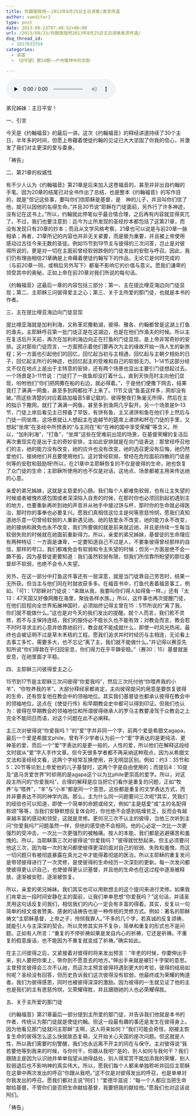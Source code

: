 ```yaml
---
title: 你跟随我吧——2013年8月25日主日讲章/袁灵传道
author: sweditor3
type: post
date: 2013-08-23T07:40:52+00:00
url: /2013/08/23/你跟随我吧2013年8月25日主日讲章袁灵传道/
dsq_thread_id:
  - 1817633754
categories:
  - 讲道
  - 《@守望》第54期——户外敬拜中的忍耐

---
```

<div id="c-8974" class="grandmp3">
  <audio src="https://t5.shwchurch.org/wp-content/uploads/2013/08/20130823153146288.mp3" controls false preload="none" autobuffer="false"></audio>
</div>

弟兄姊妹：主日平安！

一、引言

今天是《约翰福音》的最后一讲。这次《约翰福音》的释经讲道持续了30个主日，半年多的时间，但愿上帝藉着使徒约翰的见证已大大坚固了你我的信心，并激发了我们对主更深的爱与委身。
  
「祷告」

二、第21章的权威性

有不少人认为《约翰福音》第21章是后来加入这卷福音的，甚至并非出自约翰的手笔。因为20章的结尾已对全书作出了总结，也是整本《约翰福音》的写作目的，就是“但记这些事，要叫你们信耶稣是基督，是 神的儿子，并且叫你们信了他，就可以因他的名得生命。”并且30节说“耶稣在门徒面前，另外行了许多神迹，没有记在这书上。”所以，约翰就此停笔似乎最合情合理，之后再有内容就显得突兀了。不过，我们也要注意到：迄今为止所发现的圣经抄本都包括了这第21章，而没有发现只有20章的抄本；而且从文学风格考察，21章也可以说是与前20章一脉相承；再者，21章所记的内容也并非无关紧要，而是极为重要，并且被上帝使用感动过古往今来无数的圣徒。例如15节到19节主与彼得的三次问答，岂止是对彼得所说的，更是对一切在主面前曾经软弱跌倒的门徒发出的安慰与呼召。因此，我们仍有理由相信21章确是上帝藉着使徒约翰写下的作品，无论它是何时完成的（与前20章一同，或稍后另外写下）都毫不影响它的价值与意义。愿我们谦卑的领受其中的奥秘，正如上帝在前20章对我们所说的每句话。

《约翰福音》这最后一章的内容包括三部分：第一、主在提比哩亚海边向门徒显现；第二、主耶稣三问彼得爱主之心；第三、关于主所爱的那门徒，也就是本书的作者。

三、主在提比哩亚海边向门徒显现
  
提比哩亚海就是加利利海，又称革尼撒勒湖，彼得、雅各、约翰都曾是这湖上打鱼的渔夫。主耶稣呼召第一批门徒正是在这湖边，也是在他们作渔夫的时候。所以主在复活后升天前，再次在加利利海边向正在打鱼的门徒显现，是上帝非常奇妙的安排。这对那些门徒而言，一方面预示着他们要再次为主的缘故开始一场人生的新旅程；另一方面也引起他们的回忆，回忆起当初与主相遇，回忆起与主朝夕相处的日子，回忆起主所行的神迹，也回忆起主的受难和自己的软弱无力。1–14节这部分经文不仅在地点上是出于主特意的安排，还有两个场景也显出主要引门徒想起过去。一个场景是3–11节说：门徒打了一夜鱼却没打着什么，直到天快亮时主向他们显现，吩咐他们“你们把网撒在船的右边，就必得着。”，于是他们便撒下网去，结果竟打了满满一网鱼，甚至多到网都拉不上来了。11节又说“鱼虽这样多，网却没有破。”而这些清楚的对应着路加福音5章记载的，彼得整夜打魚毫无所得，然后在主的指示下撒网，就打了满满一网鱼，甚至多到渔网几乎裂开。另一个场景是9–13节，门徒上岸后看见主已预备了早饭，有饼有鱼，主又递饼和鱼在他们手上然后与门徒一同坐席。这场景就让人想起主在逾越节的筵席上递饼和杯在门徒的手里，又想起“坐席”在圣经中所预表的“与主同在”和“在神的国中享受荣耀”等含义。所以，“加利利海”，“打鱼”，“坐席”这些在受难前出现的场景，在基督荣耀的复活后再次重现实在是出于主的奇妙安排，主如此安排就是在向门徒表达：那曾经呼召他们的主，祂的能力没有改变，祂的应许也没有改变，祂的选召更没有后悔，祂仍然爱他们，接纳他们并且要使用他们。这对曾经软弱，曾经在危险面前四散的门徒是何等的安慰和鼓励呀!所以，在21章中主耶稣恢复的不仅是彼得的生命，祂也恢复了众门徒的生命；主耶稣所使用的也不仅是对话，这地点、场景都被主用来传达祂的心意。

亲爱的弟兄姊妹，这就是主慈爱的心肠。我们每个人都难免软弱，也有让主失望的时候或者被愧疚感包围或者深深陷入自责的时候，在那时你也必须回到起初遇到主的地方，也要重新再听到祂的声音并从衪手中接过饼与杯，那时你的生命就必得医治，那时你的事奉也必要复兴。愿我们真相信这位主是何等恩慈怜悯，愿我们真知道祂乐意一切曾经软弱的人重新遇见祂。祂的慈爱永不改变，祂的能力永不改变，祂的接纳和赦免也永不改变，我们所要做的就是前来就近祂，并且是持续一生每当软弱失败的时候就在祂面前重新得力。所以，亲爱的弟兄姊妹，基督徒的生命理应有两种特征：一方面是谦卑，一定要知道自己不过是人，不要象彼得曾经那样的自信，那样的夸口，我们都难免会有软弱和令主失望的时候；但另一方面是绝不会一蹶不振，因为基督徒更要知道：我们虽然软弱有限，但我们所信靠所盼望的那位基督却不软弱，也绝不会令人失望。

另外，在这一部分中打鱼这件事还有一层深意，就是当门徒靠自己劳苦时，结果一无所获。但当主与他们同在时就收获多多。在福音书中，打鱼代表着福音事工，例如。「可1：17耶稣对门徒说：“来跟从我，我要叫你们得人如得鱼一样。」还有「太13：47天国又好像网撒在海里，聚拢各样水族。」所以，这件事也再次提醒门徒，在他们启程向全世界拓展神国时，必须始终记得主曾在15：5节所说的“离了我，你们就不能做什么。”这也是对今天的我们发出的提醒。就个人而言，我们若不灵修，若不与主保持连结，我们的服侍必不能长久也不能有效；对教会而言，教会若不时时寻求主的心意并依靠祂前行，教会就不能成就什么，即使一时风光热闹，最终也会被证明不过是草木禾秸的工程。愿我们追求并时时经历与主相连，无论看上去事工多忙，需要多大，也不忘记“离了主，我们就不能做什么。”并记得以赛亚先知所说“你们得救在乎归回安息，你们得力在乎平静安稳。”（赛30：15）基督就是安息，在祂里面才平稳。

四、主耶稣三问彼得爱主之心

15节到17节是主耶稣三次问彼得“你爱我吗”，然后三次托付他“你喂养我的小羊”、“你牧养我的羊”。大部分释经家都肯定，主向彼得提问的用意是要恢复彼得的生命，还有恢复他在教会中的领袖地位。其实我们基督徒也都承认彼得在教会中的领袖地位，这点在《使徒行传》和早期教会史中都可以得到印证。但我们也认为：彼得在早期教会的领袖地位和所谓彼得继承人的罗马主教要凌驾于众教会之上完全不能同日而语，对这个问题在此不必阐释。

主三次对彼得说“你爱我吗？”的“爱”字并非同一个字，前两个爱是希腊文agapa，最后一个爱是希腊文phile，曾有不少学者认为前一个“爱”字表达的是更纯洁、更神圣的爱，而后一个“爱”字表达的是更一般的，人性的爱，所以他们在解释这段经文时就从“爱”字入手作文章。但今天很多学者都不再采纳这种观点，因为从希腊文文法和圣经经文看，这两个字经常互换使用，并无明显区别。例如：约3：35节和5：20节等论到上帝爱他的儿子基督时，这两个字是自由使用的；而提后4：10提及“底马贪爱世界”时却用的是agapa这个以为比phile更崇高的爱字。所以，对这段主所问的“你爱我吗”，合理的解释是应当把它们看作是重复的问题，正如“牧养”与“喂养”，“羊”与“小羊”都是同一个意思。这些都是重复的文学表达方式，而并非要表达不同的神学内涵。那么，主为什么同一问题要问三次呢?其实，凭我们的经验也可以知道，即使一个简单的命题或经文，例如“主是慈爱”或“主的名配得称颂”等等，当我们安静默想反复体会时，你也绝不会感到枯燥贫乏，反而会有越来越丰富的感动和领受，这就是灵修。更何况三次不认主的彼得，当他三次听到主问“你爱我吗?”问题虽然一样，但他的感受绝不会相同。他的心必定一次比一次更强烈的受冲击，一次比一次更强烈的被触痛。按人的本能，我们都是逃避痛苦和羞愧的。所以，当耶稣第三次对彼得说“你爱我吗？”彼得就忧愁起来。但主必须要问他这三次，因为每一次的发问都使彼得更深的面对自己的软弱、失败和羞愧，而这一切问题只有被彻底暴露在真光之中才能得着彻底的医治。所以主耶稣的重复发问是带领彼得进行了一次灵修，是使彼得的生命经历一次深刻的更新。每一次发问都使彼得更认识自己，也使彼得更认识基督，并且他的生命也在这过程中逐渐被释放，逐渐被安慰，逐渐被恢复。

所以，亲爱的弟兄姊妹。我们其实也可以用默想主的这个提问来进行灵修。如果我们肯拿出一段时间安静在主的面前，让我们单单思想“你爱我吗？”这句话，并请圣灵用这句话反复问我们，相信我们的内心一定会有丰富的得着。其实，反复以一句简单的经文或者赞美、感谢的话祷告也是一种传统的灵修方式。例如：著名的耶稣祷文“主耶稣基督，上帝之子，怜悯我罪人。”不多的几个字，若真诚的反复颂祷，就能引人与主深深的契合。所以灵修其实并不复杂，简单和重复的形式也不是问题。正如有人所言：“重复的不停祈祷如果是发自内心的祈祷，它还是祈祷。不重复的假意废话，也不能因为不重复就变成了祈祷。”确实如此。

在主三问彼得之后，又紧接着对彼得的将来发出预言：“年老的时候，你要伸出手来，别人要把你束上，带你到不愿意去的地方。”伸出手来就是被钉十字架的意思。主曾预言彼得会三次不认祂，而这次主预言彼得将遇到更大的考验，彼得的结局如何呢？圣经没有回答，但历史告诉我们这次彼得没有软弱，他最终成为荣耀的殉道者。我们为彼得感恩，同时也被彼得深深的激励。因为彼得的一生就见证了他的主也是我们的主有恩慈怜悯，又荣耀得胜，并且跟随祂的人也必荣耀得胜。

五、关于主所爱的那门徒

《约翰福音》第21章最后一部分提到主所爱的那门徒，并告诉我们他就是本书的作者，传统认为那门徒就是使徒约翰。但这一段最有趣的事还是发生在彼得身上。因为他看见那门徒就问主耶稣“主啊，这人将来如何？”我们可能会奇怪，刚被主恢复生命的彼得怎么这么快就故态复萌，又开始关心天国的座次问题。但这就是人性，所以我们需要时刻警醒，我们也永远离不开主的同在与保守。主对彼得说“我若要他等到我来的时候，与你何干，你跟从我吧!”是的，别人如何与我何干？我们跟随主是因为认识祂并单单指望从祂得益处，别人得奖赏不能加添我的荣耀，别人软弱退后也不影响神的真实伟大。所以，愿我们每个人都来单独聆听并回应主耶稣在这章中两次发出的呼召“你跟从我吧。”这不仅是对彼得发出的呼召，也是单单对你我发出的呼召。愿我们都对主说“阿们！”爱德华滋说：“每一个人都应当把生命献给基督，不管你们是否把生命献给基督，我要把我的献给他。”愿我们也对这话说阿们。

「祷告」

&nbsp;